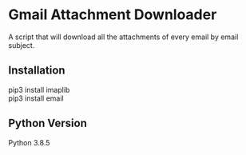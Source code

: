 # Gmail Attachment Downloader
A script that will download all the attachments of every email by email subject.

## Installation
pip3 install imaplib </br >
pip3 install email </br >

## Python Version
Python 3.8.5
